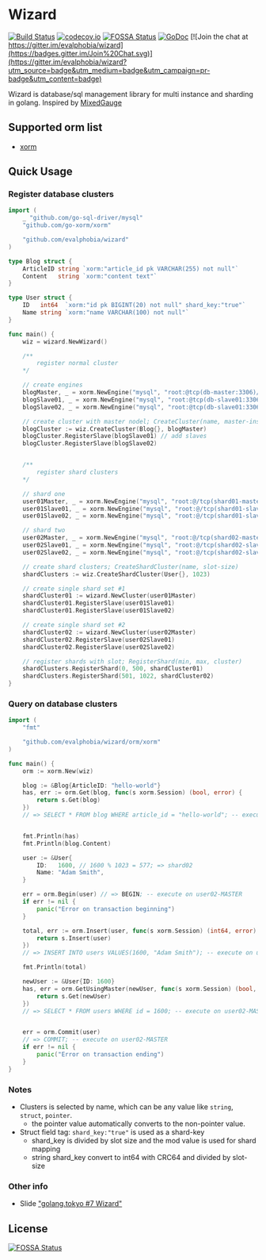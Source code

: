 Wizard
====
[![Build Status](https://travis-ci.org/evalphobia/wizard.svg?branch=master)](https://travis-ci.org/evalphobia/wizard) [![codecov.io](https://codecov.io/github/evalphobia/wizard/coverage.svg?branch=master)](https://codecov.io/github/evalphobia/wizard?branch=master)
[![FOSSA Status](https://app.fossa.com/api/projects/git%2Bgithub.com%2Fevalphobia%2Fwizard.svg?type=shield)](https://app.fossa.com/projects/git%2Bgithub.com%2Fevalphobia%2Fwizard?ref=badge_shield)
 [![GoDoc](https://godoc.org/github.com/evalphobia/wizard?status.svg)](https://godoc.org/github.com/evalphobia/wizard) [![Join the chat at https://gitter.im/evalphobia/wizard](https://badges.gitter.im/Join%20Chat.svg)](https://gitter.im/evalphobia/wizard?utm_source=badge&utm_medium=badge&utm_campaign=pr-badge&utm_content=badge)

Wizard is database/sql management library for multi instance and sharding in golang.
Inspired by [MixedGauge](https://github.com/taiki45/mixed_gauge)

## Supported orm list

- [xorm](https://github.com/go-xorm/xorm)

## Quick Usage

### Register database clusters

```go
import (
	_ "github.com/go-sql-driver/mysql"
	"github.com/go-xorm/xorm"

	"github.com/evalphobia/wizard"
)

type Blog struct {
	ArticleID string `xorm:"article_id pk VARCHAR(255) not null"`
	Content   string `xorm:"content text"`
}

type User struct {
	ID   int64  `xorm:"id pk BIGINT(20) not null" shard_key:"true"`
	Name string `xorm:"name VARCHAR(100) not null"`
}

func main() {
	wiz = wizard.NewWizard()

	/**
		register normal cluster
	*/

	// create engines
	blogMaster, _ = xorm.NewEngine("mysql", "root:@tcp(db-master:3306)/blog?charset=utf8")
	blogSlave01, _ = xorm.NewEngine("mysql", "root:@tcp(db-slave01:3306)/blog?charset=utf8")
	blogSlave02, _ = xorm.NewEngine("mysql", "root:@tcp(db-slave01:3306)/blog?charset=utf8")

	// create cluster with master nodel; CreateCluster(name, master-instance)
	blogCluster := wiz.CreateCluster(Blog{}, blogMaster)
	blogCluster.RegisterSlave(blogSlave01) // add slaves
	blogCluster.RegisterSlave(blogSlave02)


	/**
		register shard clusters
	*/

	// shard one
	user01Master, _ = xorm.NewEngine("mysql", "root:@/tcp(shard01-master:3306)/users?charset=utf8")
	user01Slave01, _ = xorm.NewEngine("mysql", "root:@/tcp(shard01-slave01:3306)/users?charset=utf8")
	user01Slave02, _ = xorm.NewEngine("mysql", "root:@/tcp(shard01-slave02:3306)/users?charset=utf8")

	// shard two
	user02Master, _ = xorm.NewEngine("mysql", "root:@/tcp(shard02-master:3306)/users?charset=utf8")
	user02Slave01, _ = xorm.NewEngine("mysql", "root:@/tcp(shard02-slave01:3306)/users?charset=utf8")
	user02Slave02, _ = xorm.NewEngine("mysql", "root:@/tcp(shard02-slave02:3306)/users?charset=utf8")

	// create shard clusters; CreateShardCluster(name, slot-size)
	shardClusters := wiz.CreateShardCluster(User{}, 1023)

	// create single shard set #1
	shardCluster01 := wizard.NewCluster(user01Master)
	shardCluster01.RegisterSlave(user01Slave01)
	shardCluster01.RegisterSlave(user01Slave02)

	// create single shard set #2
	shardCluster02 := wizard.NewCluster(user02Master)
	shardCluster02.RegisterSlave(user02Slave01)
	shardCluster02.RegisterSlave(user02Slave02)

	// register shards with slot; RegisterShard(min, max, cluster)
	shardClusters.RegisterShard(0, 500, shardCluster01)
	shardClusters.RegisterShard(501, 1022, shardCluster02)
}
```

### Query on database clusters

```go
import (
	"fmt"

	"github.com/evalphobia/wizard/orm/xorm"
)

func main() {
	orm := xorm.New(wiz)

	blog := &Blog{ArticleID: "hello-world"}
	has, err := orm.Get(blog, func(s xorm.Session) (bool, error) {
		return s.Get(blog)
	})
	// => SELECT * FROM blog WHERE article_id = "hello-world"; -- execute on blog SLAVE


	fmt.Println(has)
	fmt.Println(blog.Content)

	user := &User{
		ID:   1600, // 1600 % 1023 = 577; => shard02
		Name: "Adam Smith",
	}

	err = orm.Begin(user) // => BEGIN; -- execute on user02-MASTER
	if err != nil {
		panic("Error on transaction beginning")
	}

	total, err := orm.Insert(user, func(s xorm.Session) (int64, error) {
		return s.Insert(user)
	})
	// => INSERT INTO users VALUES(1600, "Adam Smith"); -- execute on user02-MASTER

	fmt.Println(total)

	newUser := &User{ID: 1600}
	has, err = orm.GetUsingMaster(newUser, func(s xorm.Session) (bool, error) {
		return s.Get(newUser)
	})
	// => SELECT * FROM users WHERE id = 1600; -- execute on user02-MASTER


	err = orm.Commit(user)
	// => COMMIT; -- execute on user02-MASTER
	if err != nil {
		panic("Error on transaction ending")
	}
}
```

### Notes

- Clusters is selected by name, which can be any value like `string`, `struct`, `pointer`.
    - the pointer value automatically converts to the non-pointer value.
- Struct field tag: `shard_key:"true"` is used as a shard-key
    - shard_key is divided by slot size and the mod value is used for shard mapping
    - string shard_key convert to int64 with CRC64 and divided by slot-size

### Other info

- Slide ["golang.tokyo #7 Wizard"](https://www.slideshare.net/TakumaMorikawa/golangtokyo-7-wizard-database-sharding-library-for-golang)


## License
[![FOSSA Status](https://app.fossa.com/api/projects/git%2Bgithub.com%2Fevalphobia%2Fwizard.svg?type=large)](https://app.fossa.com/projects/git%2Bgithub.com%2Fevalphobia%2Fwizard?ref=badge_large)